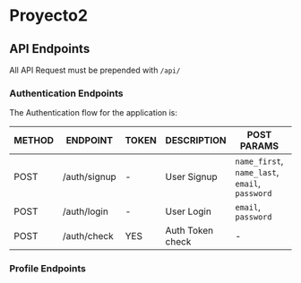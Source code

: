 # Proyecto2


## API Endpoints

All API Request must be prepended with `/api/`

### Authentication Endpoints

The Authentication flow for the application is:
 
METHOD | ENDPOINT         | TOKEN | DESCRIPTION              | POST PARAMS                                     | RETURNS
-------|------------------|-------|--------------------------|-------------------------------------------------|--------------------
POST   | /auth/signup     | -     | User Signup              | `name_first`, `name_last`, `email`, `password`  | `token`
POST   | /auth/login      | -     | User Login               | `email`, `password`                             | `token`
POST   | /auth/check      | YES   | Auth Token check         | -                                               |

### Profile Endpoints
